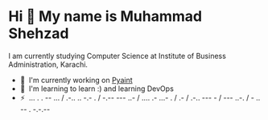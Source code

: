 Hi 👋 My name is Muhammad Shehzad
=================================

I am currently studying Computer Science at Institute of Business Administration, Karachi.

*   🚀  I'm currently working on [Pyaint](http://https://github.com/umairazfar/Pyaint)
*   🧠  I'm learning to learn :) and learning DevOps
*   ⚡  ... . . -- ... / .-.. .. -.- . / -.-- --- ..- / .... .- ...- . / .- / .-.. --- - / --- ..-. / - .. -- . -.-.--
